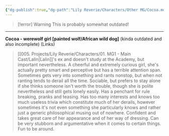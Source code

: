 ```yaml
---
{"dg-publish":true,"dg-path":"Lily Reverie/Characters/Other MG/Cocoa.md","permalink":"/lily-reverie/characters/other-mg/cocoa/","created":"2024-01-18T18:11:12.636-03:00","updated":"2024-01-20T03:39:09.047-03:00"}
---
```


>[!error] Warning
>This is probably somewhat outdated!

---

**Cocoa - werewolf girl [painted wolf/African wild dog]** (kinda outdated and also incomplete)
(Links)

> [[005. Projects/Lily Reverie/Characters/01. MG1 - Main Cast/Lalin\|Lalin]]'s ex and doesn't study at the Academy, but important nevertheless. A cheerful and extremely curious girl, she's actually pretty smart and perceptive but has a terrible attention span. Sometimes gets very into something and rants nonstop, but when not ranting tends to derail all the time. Sociable, but prefers to stay alone if she thinks someone isn't worth the trouble, though she is polite nevertheless and still gets lonely easily. Has a penchant for rule breaking, pranks and teasing. Has too many interests and knows too much useless trivia which constitute much of her derails, however sometimes it's not even something she particularly knows and rather just a generic philosophical musing out of nowhere. Confident and takes great care of her appearance and of her way of dressing. Can be very stubborn and argumentative when it comes to certain things. Fun to be around.